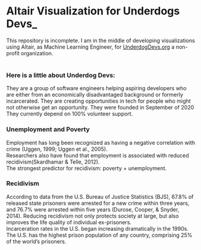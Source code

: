 # Altair Visualization for Underdogs Devs_
This repository is incomplete. I am in the middle of developing visualizations using Altair, as Machine Learning Engineer, for [UnderdogDevs.org](https://www.underdogdevs.org) a non-profit organization.<br/><br/>
### Here is a little about Underdog Devs:
They are a group of software engineers helping aspiring developers who are either from an economically disadvantaged background or formerly incarcerated. They are creating opportunities in tech for people who might not otherwise get an opportunity. They were founded in September of 2020
They currently depend on 100% volunteer support.
### Unemployment and Poverty
Employment has long been recognized as having a negative correlation with crime (Uggen, 1999; Uggen et al., 2005).<br/>
Researchers also have found that employment is associated with reduced recidivism(Skardhamar & Telle, 2012).<br/>
The strongest predictor for recidivism: poverty + unemployment.
### Recidivism
According to data from the U.S. Bureau of Justice Statistics (BJS), 67.8% of released state prisoners were arrested for a new crime within three years, and 76.7% were arrested within five years (Durose, Cooper, & Snyder, 2014). Reducing recidivism not only protects society at large, but also improves the life quality of individual ex-prisoners.<br/>
Incarceration rates in the U.S. began increasing dramatically in the 1990s. The U.S. has the highest prison population of any country, comprising 25% of the world’s prisoners.
